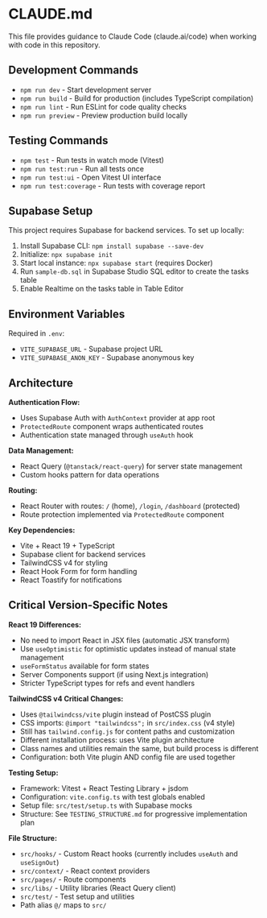 # CLAUDE.md

This file provides guidance to Claude Code (claude.ai/code) when working with code in this repository.

## Development Commands

- `npm run dev` - Start development server
- `npm run build` - Build for production (includes TypeScript compilation)
- `npm run lint` - Run ESLint for code quality checks
- `npm run preview` - Preview production build locally

## Testing Commands

- `npm test` - Run tests in watch mode (Vitest)
- `npm run test:run` - Run all tests once
- `npm run test:ui` - Open Vitest UI interface
- `npm run test:coverage` - Run tests with coverage report

## Supabase Setup

This project requires Supabase for backend services. To set up locally:

1. Install Supabase CLI: `npm install supabase --save-dev`
2. Initialize: `npx supabase init`
3. Start local instance: `npx supabase start` (requires Docker)
4. Run `sample-db.sql` in Supabase Studio SQL editor to create the tasks table
5. Enable Realtime on the tasks table in Table Editor

## Environment Variables

Required in `.env`:
- `VITE_SUPABASE_URL` - Supabase project URL
- `VITE_SUPABASE_ANON_KEY` - Supabase anonymous key

## Architecture

**Authentication Flow:**
- Uses Supabase Auth with `AuthContext` provider at app root
- `ProtectedRoute` component wraps authenticated routes
- Authentication state managed through `useAuth` hook

**Data Management:**
- React Query (`@tanstack/react-query`) for server state management
- Custom hooks pattern for data operations

**Routing:**
- React Router with routes: `/` (home), `/login`, `/dashboard` (protected)
- Route protection implemented via `ProtectedRoute` component

**Key Dependencies:**
- Vite + React 19 + TypeScript
- Supabase client for backend services
- TailwindCSS v4 for styling
- React Hook Form for form handling
- React Toastify for notifications

## Critical Version-Specific Notes

**React 19 Differences:**
- No need to import React in JSX files (automatic JSX transform)
- Use `useOptimistic` for optimistic updates instead of manual state management
- `useFormStatus` available for form states
- Server Components support (if using Next.js integration)
- Stricter TypeScript types for refs and event handlers

**TailwindCSS v4 Critical Changes:**
- Uses `@tailwindcss/vite` plugin instead of PostCSS plugin
- CSS imports: `@import "tailwindcss";` in `src/index.css` (v4 style)
- Still has `tailwind.config.js` for content paths and customization
- Different installation process: uses Vite plugin architecture
- Class names and utilities remain the same, but build process is different
- Configuration: both Vite plugin AND config file are used together

**Testing Setup:**
- Framework: Vitest + React Testing Library + jsdom
- Configuration: `vite.config.ts` with test globals enabled
- Setup file: `src/test/setup.ts` with Supabase mocks
- Structure: See `TESTING_STRUCTURE.md` for progressive implementation plan

**File Structure:**
- `src/hooks/` - Custom React hooks (currently includes `useAuth` and `useSignOut`)
- `src/context/` - React context providers
- `src/pages/` - Route components
- `src/libs/` - Utility libraries (React Query client)
- `src/test/` - Test setup and utilities
- Path alias `@/` maps to `src/`